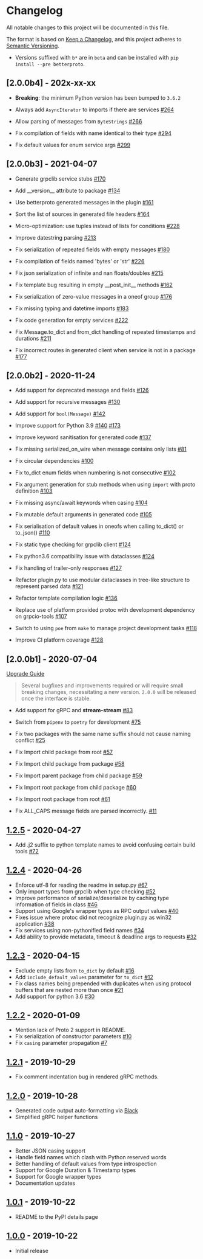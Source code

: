 # Changelog

All notable changes to this project will be documented in this file.

The format is based on [Keep a Changelog](https://keepachangelog.com/en/1.0.0/),
and this project adheres to [Semantic Versioning](https://semver.org/spec/v2.0.0.html).

- Versions suffixed with `b*` are in `beta` and can be installed with `pip install --pre betterproto`.

## [2.0.0b4] - 202x-xx-xx


- **Breaking**: the minimum Python version has been bumped to `3.6.2`

- Always add `AsyncIterator` to imports if there are services [#264](https://github.com/danielgtaylor/python-betterproto/pull/264)
- Allow parsing of messages from `ByteStrings` [#266](https://github.com/danielgtaylor/python-betterproto/pull/266)

- Fix compilation of fields with name identical to their type [#294](https://github.com/danielgtaylor/python-betterproto/pull/294)
- Fix default values for enum service args [#299](https://github.com/danielgtaylor/python-betterproto/pull/299)

## [2.0.0b3] - 2021-04-07

- Generate grpclib service stubs [#170](https://github.com/danielgtaylor/python-betterproto/pull/170)
- Add \_\_version\_\_ attribute to package [#134](https://github.com/danielgtaylor/python-betterproto/pull/134)
- Use betterproto generated messages in the plugin [#161](https://github.com/danielgtaylor/python-betterproto/pull/161)
- Sort the list of sources in generated file headers [#164](https://github.com/danielgtaylor/python-betterproto/pull/164)
- Micro-optimization: use tuples instead of lists for conditions [#228](https://github.com/danielgtaylor/python-betterproto/pull/228)
- Improve datestring parsing [#213](https://github.com/danielgtaylor/python-betterproto/pull/213)

- Fix serialization of repeated fields with empty messages [#180](https://github.com/danielgtaylor/python-betterproto/pull/180)
- Fix compilation of fields named 'bytes' or 'str' [#226](https://github.com/danielgtaylor/python-betterproto/pull/226)
- Fix json serialization of infinite and nan floats/doubles [#215](https://github.com/danielgtaylor/python-betterproto/pull/215)
- Fix template bug resulting in empty \_\_post_init\_\_ methods [#162](https://github.com/danielgtaylor/python-betterproto/pull/162)
- Fix serialization of zero-value messages in a oneof group [#176](https://github.com/danielgtaylor/python-betterproto/pull/176)
- Fix missing typing and datetime imports [#183](https://github.com/danielgtaylor/python-betterproto/pull/183)
- Fix code generation for empty services [#222](https://github.com/danielgtaylor/python-betterproto/pull/222)
- Fix Message.to_dict and from_dict handling of repeated timestamps and durations [#211](https://github.com/danielgtaylor/python-betterproto/pull/211)
- Fix incorrect routes in generated client when service is not in a package [#177](https://github.com/danielgtaylor/python-betterproto/pull/177)

## [2.0.0b2] - 2020-11-24

- Add support for deprecated message and fields [#126](https://github.com/danielgtaylor/python-betterproto/pull/126)
- Add support for recursive messages [#130](https://github.com/danielgtaylor/python-betterproto/pull/130)
- Add support for `bool(Message)` [#142](https://github.com/danielgtaylor/python-betterproto/pull/142)
- Improve support for Python 3.9 [#140](https://github.com/danielgtaylor/python-betterproto/pull/140) [#173](https://github.com/danielgtaylor/python-betterproto/pull/173)
- Improve keyword sanitisation for generated code [#137](https://github.com/danielgtaylor/python-betterproto/pull/137)

- Fix missing serialized_on_wire when message contains only lists [#81](https://github.com/danielgtaylor/python-betterproto/pull/81)
- Fix circular dependencies [#100](https://github.com/danielgtaylor/python-betterproto/pull/100)
- Fix to_dict enum fields when numbering is not consecutive [#102](https://github.com/danielgtaylor/python-betterproto/pull/102)
- Fix argument generation for stub methods when using `import` with proto definition [#103](https://github.com/danielgtaylor/python-betterproto/pull/103)
- Fix missing async/await keywords when casing [#104](https://github.com/danielgtaylor/python-betterproto/pull/104)
- Fix mutable default arguments in generated code [#105](https://github.com/danielgtaylor/python-betterproto/pull/105)
- Fix serialisation of default values in oneofs when calling to_dict() or to_json() [#110](https://github.com/danielgtaylor/python-betterproto/pull/110)
- Fix static type checking for grpclib client [#124](https://github.com/danielgtaylor/python-betterproto/pull/124)
- Fix python3.6 compatibility issue with dataclasses [#124](https://github.com/danielgtaylor/python-betterproto/pull/124)
- Fix handling of trailer-only responses [#127](https://github.com/danielgtaylor/python-betterproto/pull/127)

- Refactor plugin.py to use modular dataclasses in tree-like structure to represent parsed data [#121](https://github.com/danielgtaylor/python-betterproto/pull/121)
- Refactor template compilation logic [#136](https://github.com/danielgtaylor/python-betterproto/pull/136)

- Replace use of platform provided protoc with development dependency on grpcio-tools [#107](https://github.com/danielgtaylor/python-betterproto/pull/107)
- Switch to using `poe` from `make` to manage project development tasks [#118](https://github.com/danielgtaylor/python-betterproto/pull/118)
- Improve CI platform coverage [#128](https://github.com/danielgtaylor/python-betterproto/pull/128)

## [2.0.0b1] - 2020-07-04

[Upgrade Guide](./docs/upgrading.md)

> Several bugfixes and improvements required or will require small breaking changes, necessitating a new version.
> `2.0.0` will be released once the interface is stable.

- Add support for gRPC  and **stream-stream** [#83](https://github.com/danielgtaylor/python-betterproto/pull/83)
- Switch from `pipenv` to `poetry` for development [#75](https://github.com/danielgtaylor/python-betterproto/pull/75)
- Fix two packages with the same name suffix should not cause naming conflict [#25](https://github.com/danielgtaylor/python-betterproto/issues/25)

- Fix Import child package from root [#57](https://github.com/danielgtaylor/python-betterproto/issues/57)
- Fix Import child package from package [#58](https://github.com/danielgtaylor/python-betterproto/issues/58)
- Fix Import parent package from child package [#59](https://github.com/danielgtaylor/python-betterproto/issues/59)
- Fix Import root package from child package [#60](https://github.com/danielgtaylor/python-betterproto/issues/60)
- Fix Import root package from root [#61](https://github.com/danielgtaylor/python-betterproto/issues/61)

- Fix ALL_CAPS message fields are parsed incorrectly. [#11](https://github.com/danielgtaylor/python-betterproto/issues/11)

## [1.2.5] - 2020-04-27

- Add .j2 suffix to python template names to avoid confusing certain build tools [#72](https://github.com/danielgtaylor/python-betterproto/pull/72)

## [1.2.4] - 2020-04-26

- Enforce utf-8 for reading the readme in setup.py [#67](https://github.com/danielgtaylor/python-betterproto/pull/67)
- Only import types from grpclib when type checking [#52](https://github.com/danielgtaylor/python-betterproto/pull/52)
- Improve performance of serialize/deserialize by caching type information of fields in class [#46](https://github.com/danielgtaylor/python-betterproto/pull/46)
- Support using Google's wrapper types as RPC output values [#40](https://github.com/danielgtaylor/python-betterproto/pull/40)
- Fixes issue where protoc did not recognize plugin.py as win32 application [#38](https://github.com/danielgtaylor/python-betterproto/pull/38)
- Fix services using non-pythonified field names [#34](https://github.com/danielgtaylor/python-betterproto/pull/34)
- Add ability to provide metadata, timeout & deadline args to requests [#32](https://github.com/danielgtaylor/python-betterproto/pull/32)

## [1.2.3] - 2020-04-15

- Exclude empty lists from `to_dict` by default [#16](https://github.com/danielgtaylor/python-betterproto/pull/16)
- Add `include_default_values` parameter for `to_dict` [#12](https://github.com/danielgtaylor/python-betterproto/pull/12)
- Fix class names being prepended with duplicates when using protocol buffers that are nested more than once [#21](https://github.com/danielgtaylor/python-betterproto/pull/21)
- Add support for python 3.6 [#30](https://github.com/danielgtaylor/python-betterproto/pull/30)

## [1.2.2] - 2020-01-09

- Mention lack of Proto 2 support in README.
- Fix serialization of constructor parameters [#10](https://github.com/danielgtaylor/python-betterproto/pull/10)
- Fix `casing` parameter propagation [#7](https://github.com/danielgtaylor/python-betterproto/pull/7)

## [1.2.1] - 2019-10-29

- Fix comment indentation bug in rendered gRPC methods.

## [1.2.0] - 2019-10-28

- Generated code output auto-formatting via [Black](https://github.com/psf/black)
- Simplified gRPC helper functions

## [1.1.0] - 2019-10-27

- Better JSON casing support
- Handle field names which clash with Python reserved words
- Better handling of default values from type introspection
- Support for Google Duration & Timestamp types
- Support for Google wrapper types
- Documentation updates

## [1.0.1] - 2019-10-22

- README to the PyPI details page

## [1.0.0] - 2019-10-22

- Initial release

[1.2.5]: https://github.com/danielgtaylor/python-betterproto/compare/v1.2.4...v1.2.5
[1.2.4]: https://github.com/danielgtaylor/python-betterproto/compare/v1.2.3...v1.2.4
[1.2.3]: https://github.com/danielgtaylor/python-betterproto/compare/v1.2.2...v1.2.3
[1.2.2]: https://github.com/danielgtaylor/python-betterproto/compare/v1.2.1...v1.2.2
[1.2.1]: https://github.com/danielgtaylor/python-betterproto/compare/v1.2.0...v1.2.1
[1.2.0]: https://github.com/danielgtaylor/python-betterproto/compare/v1.1.0...v1.2.0
[1.1.0]: https://github.com/danielgtaylor/python-betterproto/compare/v1.0.1...v1.1.0
[1.0.1]: https://github.com/danielgtaylor/python-betterproto/compare/v1.0.0...v1.0.1
[1.0.0]: https://github.com/danielgtaylor/python-betterproto/releases/tag/v1.0.0
